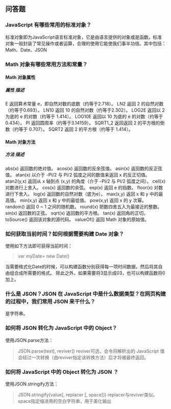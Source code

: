 ## 问答题
### JavaScript 有哪些常用的标准对象？
标准对象即为JavaScript语言标准对象，它是由语言提供的对象或是函数。标准对象一般封装了常见操作或者运算，合理的使用它能使我们事半功倍。其中包括：Math、Date、JSON

### Math 对象有哪些常用方法和常量？
#### Math 对象属性
##### 属性	描述
E	返回算术常量 e，即自然对数的底数（约等于2.718）。
LN2	返回 2 的自然对数（约等于0.693）。
LN10	返回 10 的自然对数（约等于2.302）。
LOG2E	返回以 2 为底的 e 的对数（约等于 1.414）。
LOG10E	返回以 10 为底的 e 的对数（约等于0.434）。
PI	返回圆周率（约等于3.14159）。
SQRT1_2	返回返回 2 的平方根的倒数（约等于 0.707）。
SQRT2	返回 2 的平方根（约等于 1.414）。

#### Math 对象方法
##### 方法	描述
abs(x)	返回数的绝对值。
acos(x)	返回数的反余弦值。
asin(x)	返回数的反正弦值。
atan(x)	以介于 -PI/2 与 PI/2 弧度之间的数值来返回 x 的反正切值。
atan2(y,x)	返回从 x 轴到点 (x,y) 的角度（介于 -PI/2 与 PI/2 弧度之间）。
ceil(x)	对数进行上舍入。
cos(x)	返回数的余弦。
exp(x)	返回 e 的指数。
floor(x)	对数进行下舍入。
log(x)	返回数的自然对数（底为e）。
max(x,y)	返回 x 和 y 中的最高值。
min(x,y)	返回 x 和 y 中的最低值。
pow(x,y)	返回 x 的 y 次幂。
random()	返回 0 ~ 1 之间的随机数。
round(x)	把数四舍五入为最接近的整数。
sin(x)	返回数的正弦。
sqrt(x)	返回数的平方根。
tan(x)	返回角的正切。
toSource()	返回该对象的源代码。
valueOf()	返回 Math 对象的原始值。

### 如何获取当前时间？如何根据需要构建 Date 对象？
使用如下方法即可获得当前时间：
> var myDate=  new Date()

当需要格式化Date的时候，可以构建函数分别获得每一项时间数据，然后将其自由组合成所需要的格式。
除此之外，如果需要将3显示成03，也可以构建函数将0加上。

### 什么是 JSON？JSON 在 JavaScript 中是什么数据类型？在网页构建的过程中，我们常用 JSON 来干什么？
是字符串。

### 如何将 JSON 转化为 JavaScript 中的 Object？
使用JSON.parse方法：
> JSON.parse(text[, reviver])
reviver可选，会令将解析出的 JavaScript 值会经过一次转换（由reviver指定该转换方法）后才将被最终返回。

### 如何将 JavaScript 中的 Object 转化为 JSON ？
使用JSON.stringify方法：
> JSON.stringify(value[, replacer [, space]])
replacer与reviver类似。
space指定缩进用的空白字符串，用于美化输出